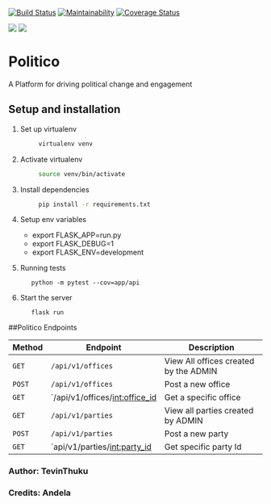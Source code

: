 [![Build Status](https://travis-ci.org/Tevinthuku/Politico.svg?branch=develop)](https://travis-ci.org/Tevinthuku/Politico)
[![Maintainability](https://api.codeclimate.com/v1/badges/65cb6a9e0fc4d16df8ce/maintainability)](https://codeclimate.com/github/Tevinthuku/Politico/maintainability)
[![Coverage Status](https://coveralls.io/repos/github/Tevinthuku/Politico/badge.svg?branch=develop)](https://coveralls.io/github/Tevinthuku/Politico?branch=develop)


![](https://img.shields.io/github/last-commit/Tevinthuku/Politico/develop.svg?style=for-the-badge)
![](https://img.shields.io/pypi/pyversions/flask.svg?style=for-the-badge)
# Politico

A Platform for driving political change and engagement

## Setup and installation

1. Set up virtualenv

   ```bash
        virtualenv venv
   ```

2. Activate virtualenv

   ```bash
        source venv/bin/activate
   ```

3. Install dependencies

   ```bash
        pip install -r requirements.txt
   ```

4. Setup env variables
    - export FLASK_APP=run.py
    - export FLASK_DEBUG=1
    - export FLASK_ENV=development

5. Running tests
      ```
         python -m pytest --cov=app/api
      ```
6. Start the server
      ```
         flask run
      ```
##Politico Endpoints

| Method | Endpoint                         | Description                           |
| ------ | -------------------------------- | ------------------------------------- |
| `GET`  | `/api/v1/offices`                | View All offices created by the ADMIN |
| `POST` | `/api/v1/offices`                | Post a new office                     |
| `GET`  | `/api/v1/offices/<int:office_id> | Get a specific office                 |
| `GET`  | `/api/v1/parties`                | View all parties created by ADMIN     |
| `POST` | `/api/v1/parties`                | Post a new party                      |
| `GET`  | `api/v1/parties/<int:party_id>   | Get specific party Id                 |



### Author: TevinThuku

### Credits: Andela
